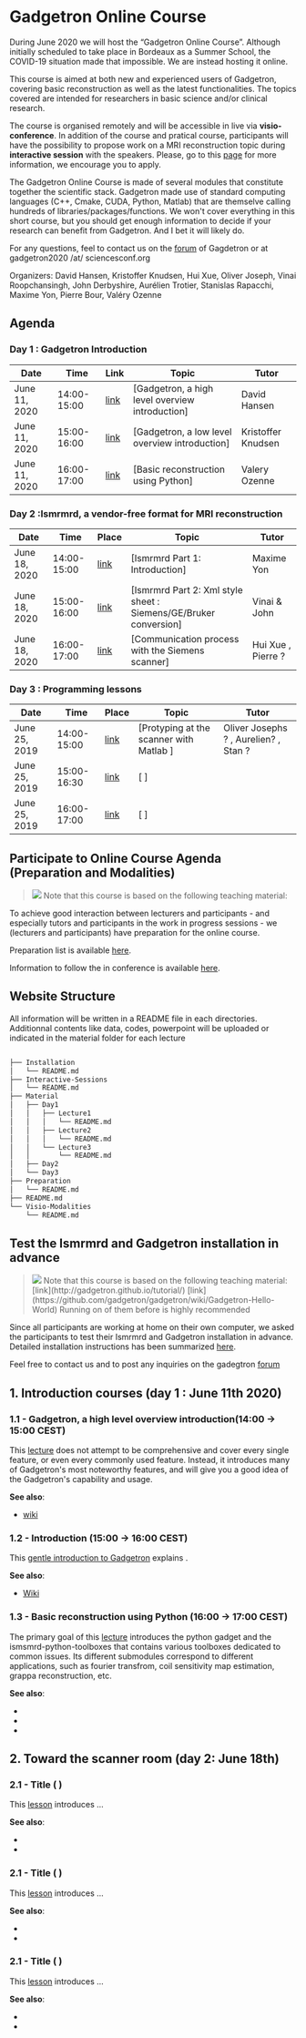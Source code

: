 # Gadgetron Online Course

During June 2020 we will host the “Gadgetron Online Course”. Although initially scheduled to take place in Bordeaux as a Summer School, the COVID-19 situation made that impossible. We are instead hosting it online.
 

This course is aimed at both new and experienced users of Gadgetron, covering basic reconstruction as well as the latest functionalities. The topics covered are intended for researchers in basic science and/or clinical research. 


The course is organised remotely and will be accessible in live via **visio-conference**. In addition of the course and pratical course, participants will have the possibility to propose work on a MRI reconstruction topic during **interactive session** with the speakers. Please, go to this [page](https://github.com/gadgetron/GadgetronOnlineClass/tree/master/Interactive-Sessions) for more information, we encourage you to apply.


The Gadgetron Online Course is made of several modules that constitute together the scientific stack. Gadgetron made use of standard computing languages (C++, Cmake, CUDA, Python, Matlab) that are themselve calling hundreds of libraries/packages/functions. We won't cover everything in this short course, but you should get enough information to decide if your research can benefit from Gadgetron. And I bet it will likely do.


For any questions, feel to contact us on the [forum](https://groups.google.com/forum/#!forum/gadgetron) of Gagdetron or at gadgetron2020 /at/ sciencesconf.org


Organizers: David Hansen, Kristoffer Knudsen, Hui Xue, Oliver Joseph, Vinai Roopchansingh, John Derbyshire, Aurélien Trotier, Stanislas Rapacchi, Maxime Yon, Pierre Bour, Valéry Ozenne



## Agenda

### Day 1 : Gadgetron Introduction

Date  | Time | Link | Topic | Tutor
----- | ---- | ----- | ----- | -----
June 11, 2020 | 14:00-15:00 | [link](https://github.com/gadgetron/GadgetronOnlineClass/tree/master/Material/Day1/Lecture1) | [Gadgetron, a high level overview introduction] | David Hansen
June 11, 2020 | 15:00-16:00 | [link](https://github.com/gadgetron/GadgetronOnlineClass/tree/master/Material/Day1/Lecture2) | [Gadgetron, a low level overview introduction] | Kristoffer Knudsen
June 11, 2020 | 16:00-17:00 | [link](https://github.com/gadgetron/GadgetronOnlineClass/tree/master/Material/Day1/Lecture3) | [Basic reconstruction using Python] | Valery Ozenne

### Day 2 :Ismrmrd, a vendor-free format for MRI reconstruction

Date  | Time | Place | Topic | Tutor
----- | ---- | ----- | ----- | -----
June 18, 2020 | 14:00-15:00 | [link](https://github.com/gadgetron/GadgetronOnlineClass/tree/master/Material/Day2/Lecture1) | [Ismrmrd Part 1: Introduction] | Maxime Yon  
June 18, 2020 | 15:00-16:00 | [link](https://github.com/gadgetron/GadgetronOnlineClass/tree/master/Material/Day2/Lecture2) | [Ismrmrd Part 2: Xml style sheet : Siemens/GE/Bruker conversion] | Vinai & John
June 18, 2020 | 16:00-17:00 | [link](https://github.com/gadgetron/GadgetronOnlineClass/tree/master/Material/Day2/Lecture3) | [Communication process with the Siemens scanner] | Hui Xue , Pierre ? 

### Day 3 : Programming lessons

Date  | Time | Place | Topic | Tutor
----- | ---- | ----- | ----- | -----
June 25, 2019 | 14:00-15:00 | [link](https://link) | [Protyping at the scanner with Matlab ] | Oliver Josephs ? , Aurelien? , Stan  ? 
June 25, 2019 | 15:00-16:30 | [link](https://link) | [ ] |  
June 25, 2019 | 16:00-17:00 | [link](https://link) | [ ] |  


## Participate to Online Course Agenda (Preparation and Modalities)

> <img src="https://img.shields.io/badge/-_Warning-orange.svg?style=flat-square"/>
> Note that this course is based on the following teaching material: 

To achieve good interaction between lecturers and participants - and especially tutors and participants in the work in progress sessions - we (lecturers and participants) have preparation for the online course. 

Preparation list is available [here](https://github.com/gadgetron/GadgetronOnlineClass/tree/master/Preparation).

Information to follow the in conference is available [here](https://github.com/gadgetron/GadgetronOnlineClass/tree/master/Interactive-Session). 	


## Website Structure

All information will be written in a README file in each directories. Additionnal contents like data, codes, powerpoint will be uploaded or indicated in the material folder for each lecture 

```bash

├── Installation
│   └── README.md
├── Interactive-Sessions
│   └── README.md
├── Material
│   ├── Day1
│   │   ├── Lecture1
│   │   │   └── README.md
│   │   ├── Lecture2
│   │   │   └── README.md
│   │   └── Lecture3
│   │       └── README.md
│   ├── Day2
│   └── Day3
├── Preparation
│   └── README.md
├── README.md
└── Visio-Modalities
    └── README.md

```


## Test the Ismrmrd and Gadgetron installation in advance

> <img src="https://img.shields.io/badge/-_Warning-orange.svg?style=flat-square"/>
> Note that this course is based on the following teaching material: 
> [link](http://gadgetron.github.io/tutorial/) 
> [link](https://github.com/gadgetron/gadgetron/wiki/Gadgetron-Hello-World)
> Running on of them before is highly recommended

Since all participants are working at home on their own computer, we asked the participants to test their Ismrmrd and Gadgetron installation in advance. 
Detailed installation instructions has been summarized [here](https://github.com/gadgetron/GadgetronOnlineClass/tree/master/Installation).  

Feel free to contact us and to post any inquiries on the gadegtron [forum](https://groups.google.com/forum/#!forum/gadgetron)

## 1. Introduction courses (day 1 : June 11th 2020)

### 1.1 - Gadgetron, a high level overview introduction(14:00 -> 15:00 CEST)

This [lecture](introduction-part1.md) does not attempt to be comprehensive and cover every single feature, or even every commonly used feature. Instead, it introduces many of Gadgetron's most
noteworthy features, and will give you a good idea of the Gadgetron's capability and
usage.

**See also**:

 * [wiki](https://github.com/gadgetron/gadgetron/wiki/Gadgetron-Gadgets)


### 1.2 - Introduction (15:00 -> 16:00 CEST)

This [gentle introduction to Gadgetron](introduction-part1.md) explains .

**See also**:

 * [Wiki](https://github.com/gadgetron/gadgetron/wiki/Gadgetron-Streaming-Architecture)

### 1.3 - Basic reconstruction using Python  (16:00 -> 17:00 CEST)

The primary goal of this [lecture](https://github.com/gadgetron/GadgetronOnlineClass/tree/master/Material/Day1/Lecture3) introduces the python gadget and the ismsmrd-python-toolboxes
 that contains various toolboxes dedicated to common issues. Its different submodules correspond to different applications, such as fourier transfrom, coil sensitivity map estimation, grappa reconstruction, etc.

**See also**:

  * []()
  * []()
  * []()



## 2. Toward the scanner room  (day 2: June 18th)

### 2.1 - Title  (  )

This [lesson]() introduces ...

**See also**:

  * [ ]( )
  * [ ]( )


### 2.1 - Title  (  )

This [lesson]() introduces ...

**See also**:

  * [ ]( )
  * [ ]( )


### 2.1 - Title  (  )

This [lesson]() introduces ...

**See also**:

  * [ ]( )
  * [ ]( )











<!----------------------------- External links ------------------------------->
[Git]:        https://git-scm.com
[Docker]:     https://docs.docker.com/get-docker/
[Python]:     http://www.python.org
[Numpy]:      http://www.numpy.org
[Scipy]:      http://www.scipy.org
[Matplotlib]: http://matplotlib.org



<!---------------------------------------------------------------------------->
